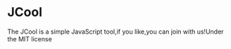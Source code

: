 JCool
=====

The JCool is a simple JavaScript tool,if you like,you can join with us!Under the MIT license